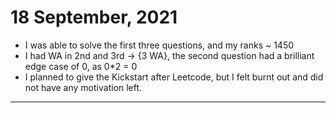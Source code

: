 # 18 September, 2021

- I was able to solve the first three questions, and my ranks ~ 1450
- I had WA in 2nd and 3rd -> {3 WA}, the second question had a brilliant edge case of 0, as 0*2 = 0
- I planned to give the Kickstart after Leetcode, but I felt burnt out and did not have any motivation left.

---

